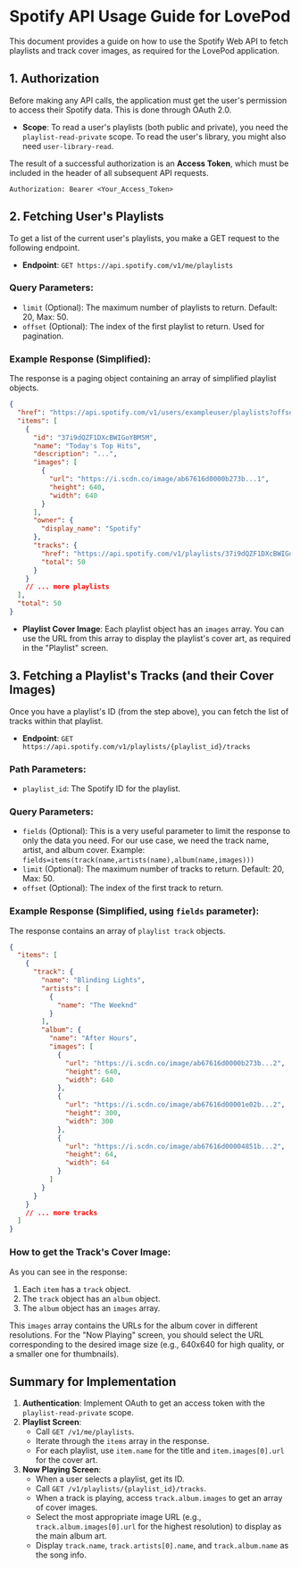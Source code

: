 # Spotify API Usage Guide for LovePod

This document provides a guide on how to use the Spotify Web API to fetch playlists and track cover images, as required for the LovePod application.

## 1. Authorization

Before making any API calls, the application must get the user's permission to access their Spotify data. This is done through OAuth 2.0.

-   **Scope**: To read a user's playlists (both public and private), you need the `playlist-read-private` scope. To read the user's library, you might also need `user-library-read`.

The result of a successful authorization is an **Access Token**, which must be included in the header of all subsequent API requests.

```
Authorization: Bearer <Your_Access_Token>
```

## 2. Fetching User's Playlists

To get a list of the current user's playlists, you make a GET request to the following endpoint.

-   **Endpoint**: `GET https://api.spotify.com/v1/me/playlists`

### Query Parameters:

-   `limit` (Optional): The maximum number of playlists to return. Default: 20, Max: 50.
-   `offset` (Optional): The index of the first playlist to return. Used for pagination.

### Example Response (Simplified):

The response is a paging object containing an array of simplified playlist objects.

```json
{
  "href": "https://api.spotify.com/v1/users/exampleuser/playlists?offset=0&limit=20",
  "items": [
    {
      "id": "37i9dQZF1DXcBWIGoYBM5M",
      "name": "Today's Top Hits",
      "description": "...",
      "images": [
        {
          "url": "https://i.scdn.co/image/ab67616d0000b273b...1",
          "height": 640,
          "width": 640
        }
      ],
      "owner": {
        "display_name": "Spotify"
      },
      "tracks": {
        "href": "https://api.spotify.com/v1/playlists/37i9dQZF1DXcBWIGoYBM5M/tracks",
        "total": 50
      }
    }
    // ... more playlists
  ],
  "total": 50
}
```

-   **Playlist Cover Image**: Each playlist object has an `images` array. You can use the URL from this array to display the playlist's cover art, as required in the "Playlist" screen.

## 3. Fetching a Playlist's Tracks (and their Cover Images)

Once you have a playlist's ID (from the step above), you can fetch the list of tracks within that playlist.

-   **Endpoint**: `GET https://api.spotify.com/v1/playlists/{playlist_id}/tracks`

### Path Parameters:

-   `playlist_id`: The Spotify ID for the playlist.

### Query Parameters:

-   `fields` (Optional): This is a very useful parameter to limit the response to only the data you need. For our use case, we need the track name, artist, and album cover.
    Example: `fields=items(track(name,artists(name),album(name,images)))`
-   `limit` (Optional): The maximum number of tracks to return. Default: 20, Max: 50.
-   `offset` (Optional): The index of the first track to return.

### Example Response (Simplified, using `fields` parameter):

The response contains an array of `playlist track` objects.

```json
{
  "items": [
    {
      "track": {
        "name": "Blinding Lights",
        "artists": [
          {
            "name": "The Weeknd"
          }
        ],
        "album": {
          "name": "After Hours",
          "images": [
            {
              "url": "https://i.scdn.co/image/ab67616d0000b273b...2",
              "height": 640,
              "width": 640
            },
            {
              "url": "https://i.scdn.co/image/ab67616d00001e02b...2",
              "height": 300,
              "width": 300
            },
            {
              "url": "https://i.scdn.co/image/ab67616d00004851b...2",
              "height": 64,
              "width": 64
            }
          ]
        }
      }
    }
    // ... more tracks
  ]
}
```

### How to get the Track's Cover Image:

As you can see in the response:
1.  Each `item` has a `track` object.
2.  The `track` object has an `album` object.
3.  The `album` object has an `images` array.

This `images` array contains the URLs for the album cover in different resolutions. For the "Now Playing" screen, you should select the URL corresponding to the desired image size (e.g., 640x640 for high quality, or a smaller one for thumbnails).

## Summary for Implementation

1.  **Authentication**: Implement OAuth to get an access token with the `playlist-read-private` scope.
2.  **Playlist Screen**:
    -   Call `GET /v1/me/playlists`.
    -   Iterate through the `items` array in the response.
    -   For each playlist, use `item.name` for the title and `item.images[0].url` for the cover art.
3.  **Now Playing Screen**:
    -   When a user selects a playlist, get its ID.
    -   Call `GET /v1/playlists/{playlist_id}/tracks`.
    -   When a track is playing, access `track.album.images` to get an array of cover images.
    -   Select the most appropriate image URL (e.g., `track.album.images[0].url` for the highest resolution) to display as the main album art.
    -   Display `track.name`, `track.artists[0].name`, and `track.album.name` as the song info.
